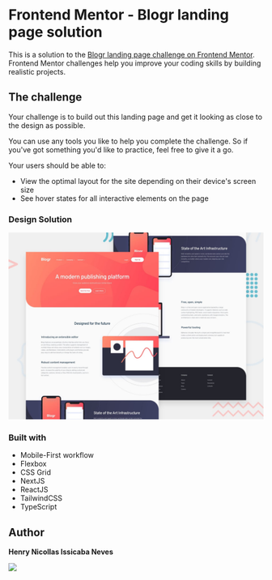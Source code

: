# Frontend Mentor - Blogr landing page solution

This is a solution to the [Blogr landing page challenge on Frontend Mentor](https://www.frontendmentor.io/challenges/blogr-landing-page-EX2RLAApP). Frontend Mentor challenges help you improve your coding skills by building realistic projects. 

## The challenge

Your challenge is to build out this landing page and get it looking as close to the design as possible.

You can use any tools you like to help you complete the challenge. So if you've got something you'd like to practice, feel free to give it a go.

Your users should be able to:

- View the optimal layout for the site depending on their device's screen size
- See hover states for all interactive elements on the page

### Design Solution

![](./assets/desktop-preview.jpg)

### Built with

- Mobile-First workflow
- Flexbox
- CSS Grid
- NextJS
- ReactJS
- TailwindCSS
- TypeScript

## Author
<p><b>Henry Nicollas Issicaba Neves</b></p>
<div display="flex">
  <a href="https://www.linkedin.com/in/henry-nicollas-issicaba-neves-05a54024a/"><img src="https://img.shields.io/badge/LinkedIn-0077B5?style=for-the-badge&logo=linkedin&logoColor=white"></a>
</div>